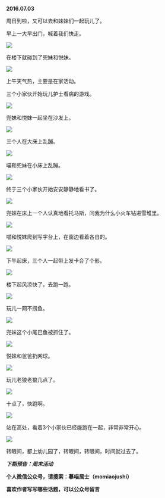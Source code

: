 
          
            
**2016.07.03**

周日到啦，又可以去和妹妹们一起玩儿了。

早上一大早出门，喊着我们快走。




![](//upload-images.jianshu.io/upload_images/51001-d0dc22d27f05f18a.jpg)




在楼下就碰到了兜妹和悦妹。




![](//upload-images.jianshu.io/upload_images/51001-1bb549027294c8d0.jpg)




上午天气热，主要是在家活动。

三个小家伙开始玩儿护士看病的游戏。




![](//upload-images.jianshu.io/upload_images/51001-c8fccd07db3f5527.jpg)




兜妹和悦妹一起坐在沙发上。




![](//upload-images.jianshu.io/upload_images/51001-e27c9fd12c1bb364.jpg)




三个人在大床上乱蹦。




![](//upload-images.jianshu.io/upload_images/51001-0a83bf7b513ac7bc.jpg)




喵和兜妹在小床上乱蹦。




![](//upload-images.jianshu.io/upload_images/51001-726cb8081fec3128.jpg)




终于三个小家伙开始安安静静地看书了。




![](//upload-images.jianshu.io/upload_images/51001-76a98a430066a4c2.jpg)




兜妹在床上一个人认真地看托马斯，问我为什么小火车钻进雪堆里。




![](//upload-images.jianshu.io/upload_images/51001-8f8fc4ed256ee51c.jpg)




喵和悦妹爬到写字台上，在窗边看着各自的。




![](//upload-images.jianshu.io/upload_images/51001-1b99fdd97be40751.jpg)




下午起床，三个人一起带上发卡合了个影。




![](//upload-images.jianshu.io/upload_images/51001-6e6126240ea8bcce.jpg)




楼下起风凉快了，去跑一跑。




![](//upload-images.jianshu.io/upload_images/51001-813f106e30dad5e1.jpg)




玩儿一网不捞鱼。




![](//upload-images.jianshu.io/upload_images/51001-186b495a9f2c95ee.jpg)




兜妹这个小尾巴鱼被抓住了。




![](//upload-images.jianshu.io/upload_images/51001-d69f6e6f438c66d0.jpg)




悦妹和爸爸扔网球。




![](//upload-images.jianshu.io/upload_images/51001-902d8d30319c2db4.jpg)




玩儿老狼老狼几点了。




![](//upload-images.jianshu.io/upload_images/51001-af97fd5acd5c9022.jpg)




十点了，快跑啊。




![](//upload-images.jianshu.io/upload_images/51001-27bd6e226fbc73e7.jpg)




站在高处，看着3个小家伙已经能跑在一起，非常非常开心。




![](//upload-images.jianshu.io/upload_images/51001-dd3b9dc8b8f04832.jpg)




转眼间，都上幼儿园了，转眼间，转眼间，时间就过去了。


***下期预告：周末活动***


**个人微信公众号，请搜索：摹喵居士（momiaojushi）**

**喜欢作者写写哪些话题，可以公众号留言**

          
        